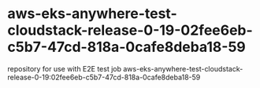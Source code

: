 # aws-eks-anywhere-test-cloudstack-release-0-19-02fee6eb-c5b7-47cd-818a-0cafe8deba18-59
repository for use with E2E test job aws-eks-anywhere-test-cloudstack-release-0-19:02fee6eb-c5b7-47cd-818a-0cafe8deba18-59
